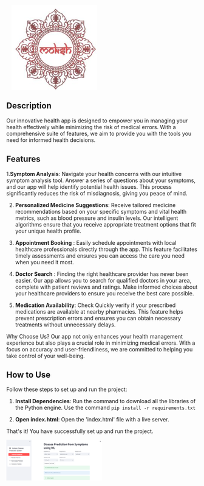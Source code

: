 <div style="display:flex;justify-content:center;width:50%">
  <img src="./components/images/logo.jpeg">
</div>

## Description
Our innovative health app is designed to empower you in managing your health effectively while minimizing the risk of medical errors. With a comprehensive suite of features, we aim to provide you with the tools you need for informed health decisions.

## Features
1.**Symptom Analysis**: Navigate your health concerns with our intuitive symptom analysis tool. Answer a series of questions about your symptoms, and our app will help identify potential health issues. This process significantly reduces the risk of misdiagnosis, giving you peace of mind.

2. **Personalized Medicine Suggestions**: Receive tailored medicine recommendations based on your specific symptoms and vital health metrics, such as blood pressure and insulin levels. Our intelligent algorithms ensure that you receive appropriate treatment options that fit your unique health profile.

3. **Appointment Booking** : Easily schedule appointments with local healthcare professionals directly through the app. This feature facilitates timely assessments and ensures you can access the care you need when you need it most.

4. **Doctor Search** : Finding the right healthcare provider has never been easier. Our app allows you to search for qualified doctors in your area, complete with patient reviews and ratings. Make informed choices about your healthcare providers to ensure you receive the best care possible.

5. **Medication Availability**: Check Quickly verify if your prescribed medications are available at nearby pharmacies. This feature helps prevent prescription errors and ensures you can obtain necessary treatments without unnecessary delays.

Why Choose Us? Our app not only enhances your health management experience but also plays a crucial role in minimizing medical errors. With a focus on accuracy and user-friendliness, we are committed to helping you take control of your well-being.


## How to Use

Follow these steps to set up and run the project:

1. **Install Dependencies**: Run the command to download all the libraries of the Python engine. Use the command `pip install -r requirements.txt`


2. **Open index.html**: Open the 'index.html' file with a live server.

That's it! You have successfully set up and run the project.
<div style="display:flex;justify-content:center;width:50%">
  <img src="./components/images/moksh.png">
</div>
